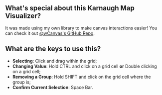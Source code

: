 
## What's special about this Karnaugh Map Visualizer?

It was made using my own library to make canvas interactions easier! You can check it out [@wCanvas's GitHub Repo](https://github.com/hds536jhmk/wCanvas).

## What are the keys to use this?

 - **Selecting**: Click and drag within the grid;
 - **Changing Value**: Hold CTRL and click on a grid cell **or** Double clicking on a grid cell;
 - **Removing a Group**: Hold SHIFT and click on the grid cell where the group is;
 - **Confirm Current Selection**: Space Bar.
